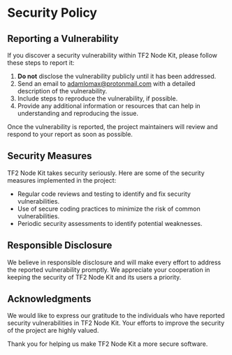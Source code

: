 # Security Policy

## Reporting a Vulnerability

If you discover a security vulnerability within TF2 Node Kit, please follow these steps to report it:

1. **Do not** disclose the vulnerability publicly until it has been addressed.
2. Send an email to <adamlomax@protonmail.com> with a detailed description of the vulnerability.
3. Include steps to reproduce the vulnerability, if possible.
4. Provide any additional information or resources that can help in understanding and reproducing the issue.

Once the vulnerability is reported, the project maintainers will review and respond to your report as soon as possible.

## Security Measures

TF2 Node Kit takes security seriously. Here are some of the security measures implemented in the project:

- Regular code reviews and testing to identify and fix security vulnerabilities.
- Use of secure coding practices to minimize the risk of common vulnerabilities.
- Periodic security assessments to identify potential weaknesses.

## Responsible Disclosure

We believe in responsible disclosure and will make every effort to address the reported vulnerability promptly. We appreciate your cooperation in keeping the security of TF2 Node Kit and its users a priority.

## Acknowledgments

We would like to express our gratitude to the individuals who have reported security vulnerabilities in TF2 Node Kit. Your efforts to improve the security of the project are highly valued.

Thank you for helping us make TF2 Node Kit a more secure software.
